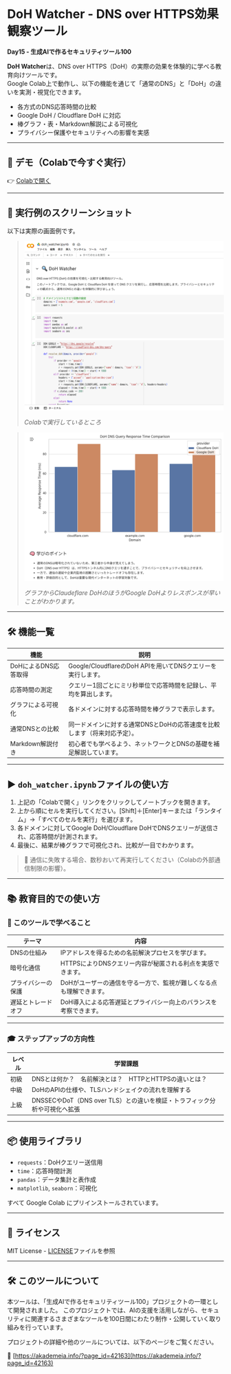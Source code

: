 # DoH Watcher - DNS over HTTPS効果観察ツール

**Day15 - 生成AIで作るセキュリティツール100**

**DoH Watcher**は、DNS over HTTPS（DoH）の実際の効果を体験的に学べる教育向けツールです。  
Google Colab上で動作し、以下の機能を通じて「通常のDNS」と「DoH」の違いを実測・視覚化できます。

- 各方式のDNS応答時間の比較
- Google DoH / Cloudflare DoH に対応
- 棒グラフ・表・Markdown解説による可視化
- プライバシー保護やセキュリティへの影響を実感

---

## 🚀 デモ（Colabで今すぐ実行）

👉 [Colabで開く](https://colab.research.google.com/github/ipusiron/doh-watcher/blob/main/doh_watcher.ipynb)

---

## 📸 実行例のスクリーンショット

以下は実際の画面例です。

>![Colabで実行しているところ](images/screenshot1.png)
>
> *Colabで実行しているところ*

>![グラフ表示](images/screenshot2.png)
>
> *グラフからClaudeflare DoHのほうがGoogle DoHよりレスポンスが早いことがわかります。*

---

## 🛠️ 機能一覧

| 機能                         | 説明                                                                 |
|------------------------------|----------------------------------------------------------------------|
| DoHによるDNS応答取得         | Google/CloudflareのDoH APIを用いてDNSクエリーを実行します。         |
| 応答時間の測定               | クエリー1回ごとにミリ秒単位で応答時間を記録し、平均を算出します。       |
| グラフによる可視化           | 各ドメインに対する応答時間を棒グラフで表示します。                   |
| 通常DNSとの比較              | 同一ドメインに対する通常DNSとDoHの応答速度を比較します（将来対応予定）。|
| Markdown解説付き             | 初心者でも学べるよう、ネットワークとDNSの基礎を補足解説しています。   |

---

## ▶️ `doh_watcher.ipynb`ファイルの使い方

1. 上記の「Colabで開く」リンクをクリックしてノートブックを開きます。
2. 上から順にセルを実行してください。[Shift]＋[Enter]キーまたは「ランタイム」→「すべてのセルを実行」を選びます。
3. 各ドメインに対してGoogle DoH/Cloudflare DoHでDNSクエリーが送信され、応答時間が計測されます。
4. 最後に、結果が棒グラフで可視化され、比較が一目でわかります。

> 🔸 通信に失敗する場合、数秒おいて再実行してください（Colabの外部通信制限の影響）。

---


## 📚 教育目的での使い方

### 🧠 このツールで学べること

| テーマ             | 内容                                                                 |
|--------------------|----------------------------------------------------------------------|
| DNSの仕組み         | IPアドレスを得るための名前解決プロセスを学びます。                    |
| 暗号化通信          | HTTPSによりDNSクエリー内容が秘匿される利点を実感できます。               |
| プライバシーの保護  | DoHがユーザーの通信を守る一方で、監視が難しくなる点も理解できます。     |
| 遅延とトレードオフ  | DoH導入による応答遅延とプライバシー向上のバランスを考察できます。       |

---

### 🎓 ステップアップの方向性

| レベル | 学習課題                                                                 |
|--------|--------------------------------------------------------------------------|
| 初級   | DNSとは何か？　名前解決とは？　HTTPとHTTPSの違いとは？                      |
| 中級   | DoHのAPIの仕様や、TLSハンドシェイクの流れを理解する                      |
| 上級   | DNSSECやDoT（DNS over TLS）との違いを検証・トラフィック分析や可視化へ拡張 |

---

## 📦 使用ライブラリ

- `requests`：DoHクエリー送信用
- `time`：応答時間計測
- `pandas`：データ集計と表作成
- `matplotlib`, `seaborn`：可視化

すべて Google Colab にプリインストールされています。

---

## 📄 ライセンス

MIT License - [LICENSE](LICENSE)ファイルを参照

---

## 🛠 このツールについて

本ツールは、「生成AIで作るセキュリティツール100」プロジェクトの一環として開発されました。 このプロジェクトでは、AIの支援を活用しながら、セキュリティに関連するさまざまなツールを100日間にわたり制作・公開していく取り組みを行っています。

プロジェクトの詳細や他のツールについては、以下のページをご覧ください。

🔗 [https://akademeia.info/?page_id=42163](https://akademeia.info/?page_id=42163)


